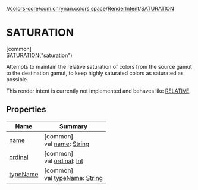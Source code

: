 //[colors-core](../../../../index.md)/[com.chrynan.colors.space](../../index.md)/[RenderIntent](../index.md)/[SATURATION](index.md)

# SATURATION

[common]\
[SATURATION](index.md)("saturation")

Attempts to maintain the relative saturation of colors from the source gamut to the destination gamut, to keep highly saturated colors as saturated as possible.

This render intent is currently not implemented and behaves like [RELATIVE](../-r-e-l-a-t-i-v-e/index.md).

## Properties

| Name | Summary |
|---|---|
| [name](../-p-e-r-c-e-p-t-u-a-l/index.md#-372974862%2FProperties%2F1346026436) | [common]<br>val [name](../-p-e-r-c-e-p-t-u-a-l/index.md#-372974862%2FProperties%2F1346026436): [String](https://kotlinlang.org/api/latest/jvm/stdlib/kotlin/-string/index.html) |
| [ordinal](../-p-e-r-c-e-p-t-u-a-l/index.md#-739389684%2FProperties%2F1346026436) | [common]<br>val [ordinal](../-p-e-r-c-e-p-t-u-a-l/index.md#-739389684%2FProperties%2F1346026436): [Int](https://kotlinlang.org/api/latest/jvm/stdlib/kotlin/-int/index.html) |
| [typeName](../type-name.md) | [common]<br>val [typeName](../type-name.md): [String](https://kotlinlang.org/api/latest/jvm/stdlib/kotlin/-string/index.html) |

